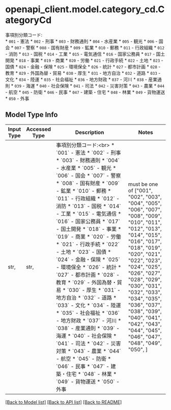 # openapi_client.model.category_cd.CategoryCd

事項別分類コード:<br>   * `001` - 憲法   * `002` - 刑事   * `003` - 財務通則   * `004` - 水産業   * `005` - 観光   * `006` - 国会   * `007` - 警察   * `008` - 国有財産   * `009` - 鉱業   * `010` - 郵務   * `011` - 行政組織   * `012` - 消防   * `013` - 国税   * `014` - 工業   * `015` - 電気通信   * `016` - 国家公務員   * `017` - 国土開発   * `018` - 事業   * `019` - 商業   * `020` - 労働   * `021` - 行政手続   * `022` - 土地   * `023` - 国債   * `024` - 金融・保険   * `025` - 環境保全   * `026` - 統計   * `027` - 都市計画   * `028` - 教育   * `029` - 外国為替・貿易   * `030` - 厚生   * `031` - 地方自治   * `032` - 道路   * `033` - 文化   * `034` - 陸運   * `035` - 社会福祉   * `036` - 地方財政   * `037` - 河川   * `038` - 産業通則   * `039` - 海運   * `040` - 社会保険   * `041` - 司法   * `042` - 災害対策   * `043` - 農業   * `044` - 航空   * `045` - 防衛   * `046` - 民事   * `047` - 建築・住宅   * `048` - 林業   * `049` - 貨物運送   * `050` - 外事

## Model Type Info
Input Type | Accessed Type | Description | Notes
------------ | ------------- | ------------- | -------------
str,  | str,  | 事項別分類コード:&lt;br&gt;   * &#x60;001&#x60; - 憲法   * &#x60;002&#x60; - 刑事   * &#x60;003&#x60; - 財務通則   * &#x60;004&#x60; - 水産業   * &#x60;005&#x60; - 観光   * &#x60;006&#x60; - 国会   * &#x60;007&#x60; - 警察   * &#x60;008&#x60; - 国有財産   * &#x60;009&#x60; - 鉱業   * &#x60;010&#x60; - 郵務   * &#x60;011&#x60; - 行政組織   * &#x60;012&#x60; - 消防   * &#x60;013&#x60; - 国税   * &#x60;014&#x60; - 工業   * &#x60;015&#x60; - 電気通信   * &#x60;016&#x60; - 国家公務員   * &#x60;017&#x60; - 国土開発   * &#x60;018&#x60; - 事業   * &#x60;019&#x60; - 商業   * &#x60;020&#x60; - 労働   * &#x60;021&#x60; - 行政手続   * &#x60;022&#x60; - 土地   * &#x60;023&#x60; - 国債   * &#x60;024&#x60; - 金融・保険   * &#x60;025&#x60; - 環境保全   * &#x60;026&#x60; - 統計   * &#x60;027&#x60; - 都市計画   * &#x60;028&#x60; - 教育   * &#x60;029&#x60; - 外国為替・貿易   * &#x60;030&#x60; - 厚生   * &#x60;031&#x60; - 地方自治   * &#x60;032&#x60; - 道路   * &#x60;033&#x60; - 文化   * &#x60;034&#x60; - 陸運   * &#x60;035&#x60; - 社会福祉   * &#x60;036&#x60; - 地方財政   * &#x60;037&#x60; - 河川   * &#x60;038&#x60; - 産業通則   * &#x60;039&#x60; - 海運   * &#x60;040&#x60; - 社会保険   * &#x60;041&#x60; - 司法   * &#x60;042&#x60; - 災害対策   * &#x60;043&#x60; - 農業   * &#x60;044&#x60; - 航空   * &#x60;045&#x60; - 防衛   * &#x60;046&#x60; - 民事   * &#x60;047&#x60; - 建築・住宅   * &#x60;048&#x60; - 林業   * &#x60;049&#x60; - 貨物運送   * &#x60;050&#x60; - 外事 | must be one of ["001", "002", "003", "004", "005", "006", "007", "008", "009", "010", "011", "012", "013", "014", "015", "016", "017", "018", "019", "020", "021", "022", "023", "024", "025", "026", "027", "028", "029", "030", "031", "032", "033", "034", "035", "036", "037", "038", "039", "040", "041", "042", "043", "044", "045", "046", "047", "048", "049", "050", ] 

[[Back to Model list]](../../README.md#documentation-for-models) [[Back to API list]](../../README.md#documentation-for-api-endpoints) [[Back to README]](../../README.md)

